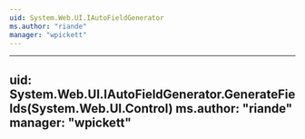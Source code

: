 ```yaml
---
uid: System.Web.UI.IAutoFieldGenerator
ms.author: "riande"
manager: "wpickett"
---
```


---
uid: System.Web.UI.IAutoFieldGenerator.GenerateFields(System.Web.UI.Control)
ms.author: "riande"
manager: "wpickett"
---
